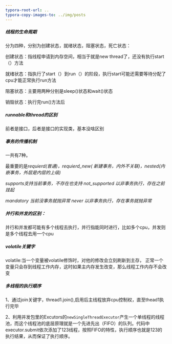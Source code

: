 ```yaml
---
typora-root-url: ..
typora-copy-images-to: ../img/posts
---
```


##### 线程的生命周期

分为四种，分别为创建状态，就绪状态，阻塞状态，死亡状态： 

创建状态：指线程申请到内存空间，相当于就是new thread了，还没有执行start（）方法

就绪状态：指执行了start（）到run（）的阶段，执行start可能还需要等待分配了cpu才能正常执行run方法

阻塞状态：主要用两种分别是sleep()状态和wait()状态

销毁状态：执行完run()方法后

##### runnable和thread的区别

前者是接口，后者是接口的实现类，基本没啥区别

##### 事务的传播机制

一共有7种。

最重要的是*requierd(普通)，requierd_new( 新建事务，内外不关联)，nested(内嵌事务，外层是内层的上级)*

 *supports支持当前事务，不存在也支持*    *not_supported 以非事务执行，存在之前挂起*

 *mandatory 当前没事务就抛异常*         *never  以非事务执行，存在事务就抛异常*

##### 并行和并发的区别：

并行和并发都可能有多个线程去执行，并行指能同时进行，比如多个cpu，并发则是多个线程去用一个cpu

##### volatile关键字

volatile:当一个变量被volatile修饰时，对他的修改会立刻刷新到主存， 正常一个变量只会存到线程工作内存，这时如果主内存发生改变，那么线程工作内存不会改变

##### 多线程的执行顺序

1、通过join关键字，thread1.join(),启用后主线程放弃cpu控制权，直至thead1执行完毕

2、利用并发包里的Excutors的`newSingleThreadExecutor`产生一个单线程的线程池，而这个线程池的底层原理就是一个先进先出（FIFO）的队列。代码中executor.submit依次添加了123线程，按照FIFO的特性，执行顺序也就是123的执行结果，从而保证了执行顺序。

